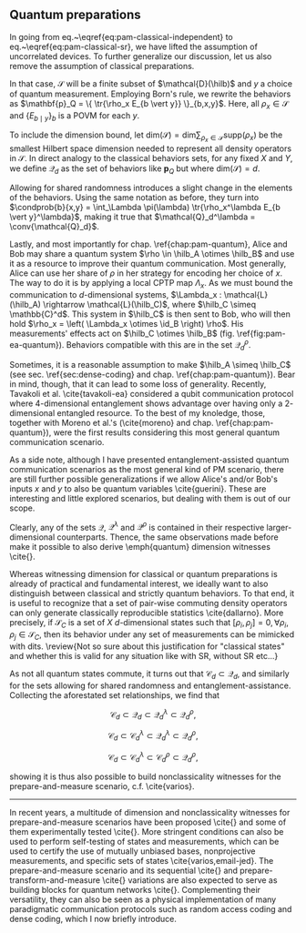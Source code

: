 ## Quantum preparations

In going from eq.~\eqref{eq:pam-classical-independent} to eq.~\eqref{eq:pam-classical-sr}, we have lifted the assumption of uncorrelated devices. To further generalize our discussion, let us also remove the assumption of classical preparations.

In that case, $\mathcal{S}$ will be a finite subset of $\mathcal{D}(\hilb)$ and $y$ a choice of quantum measurement. Employing Born's rule, we rewrite the behaviors as $\mathbf{p}_Q = \{ \tr{\rho_x E_{b \vert y}} \}_{b,x,y}$. Here, all $\rho_x \in \mathcal{S}$ and $\{ E_{b \mid y} \}_b$ is a POVM for each $y$.

To include the dimension bound, let $\text{dim}(\mathcal{S}) = \text{dim} \sum_{\rho_x \in \mathcal{S}}\text{supp}\left( \rho_x \right)$ be the smallest Hilbert space dimension needed to represent all density operators in $\mathcal{S}$. In direct analogy to the classical behaviors sets, for any fixed $X$ and $Y$, we define $\mathcal{Q}_d$ as the set of behaviors like $\mathbf{p}_Q$ but where $\text{dim}(\mathcal{S}) = d$.

Allowing for shared randomness introduces a slight change in the elements of the behaviors. Using the same notation as before, they turn into $\condprob{b}{x,y} =  \int_\Lambda \pi(\lambda) \tr{\rho_x^\lambda E_{b \vert y}^\lambda}$, making it true that $\mathcal{Q}_d^\lambda = \conv{\mathcal{Q}_d}$.


Lastly, and most importantly for chap. \ref{chap:pam-quantum}, Alice and Bob may share a quantum system $\rho \in \hilb_A \otimes \hilb_B$ and use it as a resource to improve their quantum communication. Most generally, Alice can use her share of $\rho$ in her strategy for encoding her choice of $x$. The way to do it is by applying a local CPTP map $\Lambda_x$. As we must bound the communication to $d$-dimensional systems, $\Lambda_x : \mathcal{L}(\hilb_A) \rightarrow \mathcal{L}(\hilb_C)$, where $\hilb_C \simeq \mathbb{C}^d$. This system in $\hilb_C$ is then sent to Bob, who will then hold $\rho_x = \left( \Lambda_x \otimes \id_B \right) \rho$. His measurements' effects act on $\hilb_C \otimes \hilb_B$ (fig. \ref{fig:pam-ea-quantum}). Behaviors compatible with this are in the set $\mathcal{Q}^\rho_{d}$.

Sometimes, it is a reasonable assumption to make $\hilb_A \simeq \hilb_C$ (see sec. \ref{sec:dense-coding} and chap. \ref{chap:pam-quantum}). Bear in mind, though, that it can lead to some loss of generality. Recently, Tavakoli et al. \cite{tavakoli-ea} considered a qubit communication protocol where $4$-dimensional entanglement shows advantage over having only a $2$-dimensional entangled resource. To the best of my knoledge, those, together with Moreno et al.'s (\cite{moreno} and chap. \ref{chap:pam-quantum}), were the first results considering this most general quantum communication scenario.

As a side note, although I have presented entanglement-assisted quantum communication scenarios as the most general kind of PM scenario, there are still further possible generalizations if we allow Alice's and/or Bob's inputs $x$ and $y$ to also be quantum variables \cite{guerini}. These are interesting and little explored scenarios, but dealing with them is out of our scope.


Clearly, any of the sets $\mathcal{Q}$, $\mathcal{Q}^\lambda$ and $\mathcal{Q}^\rho$ is contained in their respective larger-dimensional counterparts. Thence, the same observations made before make it possible to also derive \emph{quantum} dimension witnesses \cite{}.

Whereas witnessing dimension for classical or quantum preparations is already of practical and fundamental interest, we ideally want to also distinguish between classical and strictly quantum behaviors. To that end, it is useful to recognize that a set of pair-wise commuting density operators can only generate classically reproducible statistics \cite{dallarno}. More precisely, if $\mathcal{S}_C$ is a set of $X$ $d$-dimensional states such that $\left[ \rho_i, \rho_j \right] = 0, \,\forall \rho_i, \rho_j \in \mathcal{S}_C$, then its behavior under any set of measurements can be mimicked with dits. \review{Not so sure about this justification for "classical states" and whether this is valid for any situation like with SR, without SR etc...}


As not all quantum states commute, it turns out that $\mathcal{C}_d \subset \mathcal{Q}_d$, and similarly for the sets allowing for shared randomness and entanglement-assistance. Collecting the aforestated set relationships, we find that 

$$
\mathcal{C}_d \subset \mathcal{Q}_d \subset \mathcal{Q}_d^\lambda \subset \mathcal{Q}_d^\rho ,
$$

$$
\mathcal{C}_d \subset \mathcal{C}_d^\lambda \subset \mathcal{Q}_d^\lambda \subset \mathcal{Q}_d^\rho,
$$

$$
\mathcal{C}_d \subset \mathcal{C}_d^\lambda \subset \mathcal{C}_d^\rho \subset \mathcal{Q}_d^\rho ,
$$




showing it is thus also possible to build nonclassicality witnesses for the prepare-and-measure scenario, c.f. \cite{varios}.



---




In recent years, a multitude of dimension and nonclassicality witnesses for prepare-and-measure scenarios have been proposed \cite{} and some of them experimentally tested \cite{}. More stringent conditions can also be used to perform self-testing of states and measurements, which can be used to certify the use of mutually unbiased bases, nonprojective measurements, and specific sets of states \cite{varios,email-jed}. The prepare-and-measure scenario and its sequential \cite{} and prepare-transform-and-measure \cite{} variations are also expected to serve as building blocks for quantum networks \cite{}. Complementing their versatility, they can also be seen as a physical implementation of many paradigmatic communication protocols such as random access coding and dense coding, which I now briefly introduce.





